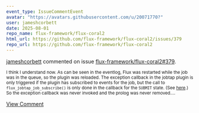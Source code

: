 ```yaml
---
event_type: IssueCommentEvent
avatar: "https://avatars.githubusercontent.com/u/20071770?"
user: jameshcorbett
date: 2025-08-01
repo_name: flux-framework/flux-coral2
html_url: https://github.com/flux-framework/flux-coral2/issues/379
repo_url: https://github.com/flux-framework/flux-coral2
---
```


<a href='https://github.com/jameshcorbett' target='_blank'>jameshcorbett</a> commented on issue <a href='https://github.com/flux-framework/flux-coral2/issues/379' target='_blank'>flux-framework/flux-coral2#379</a>.

<small>I think I understand now. As can be seen in the eventlog, Flux was restarted while the job was in the queue, so the plugin was reloaded. The exception callback in the jobtap plugin is only triggered if the plugin has subscribed to events for the job, but the call to `flux_jobtap_job_subscribe()` is only done in the callback for the `SUBMIT` state. (See [here](https://github.com/flux-framework/flux-coral2/blob/4be816f25660883791c3bc8af3dd165c91ab30ad/src/job-manager/plugins/dws-jobtap.c#L199).) So the exception callback was never invoked and the prolog was never removed....</small>

<a href='https://github.com/flux-framework/flux-coral2/issues/379' target='_blank'>View Comment</a>